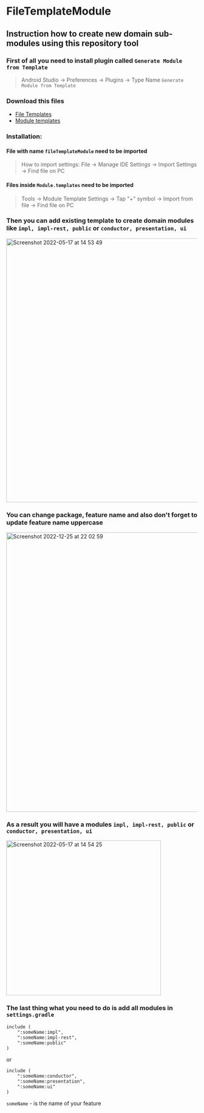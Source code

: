 # FileTemplateModule
## Instruction how to create new domain sub-modules using this repository tool

### First of all you need to install plugin called ```Generate Module from Template```
> Android Studio -> Preferences -> Plugins -> Type Name ```Generate Module from Template```

### Download this files 
* [File Templates](https://github.com/PanVova/FileTemplateModule/files/10300577/fileTemplateModule.zip)
* [Module templates](https://github.com/PanVova/FileTemplateModule/files/10300575/Module.templates.zip)

### Installation:
 #### File with name `fileTemplateModule` need to be imported
> How to import settings: File -> Manage IDE Settings -> Import Settings -> Find file on PC
 #### Files inside `Module.templates` need to be imported
> Tools -> Module Template Settings -> Tap "+" symbol -> Import from file -> Find file on PC


### Then you can add existing template to create domain modules like ```impl, impl-rest, public``` or ```conductor, presentation, ui```
<img width="693" alt="Screenshot 2022-05-17 at 14 53 49" src="https://user-images.githubusercontent.com/37262034/168806063-dafbc377-fb51-4def-ba68-29f068e5ef57.png">

### You can change package, feature name and also don't forget to update feature name uppercase
<img width="734" alt="Screenshot 2022-12-25 at 22 02 59" src="https://user-images.githubusercontent.com/37262034/209480648-a234de4b-1929-4d7d-a047-34e4077409fc.png">

### As a result you will have a modules ```impl, impl-rest, public``` or ```conductor, presentation, ui```

<img width="407" alt="Screenshot 2022-05-17 at 14 54 25" src="https://user-images.githubusercontent.com/37262034/168806108-f82428cd-d9ec-4b2b-a29b-e50bd162fccb.png">

### The last thing what you need to do is add all modules in ```settings.gradle``` 

```
include (
    ":someName:impl",
    ":someName:impl-rest",
    ":someName:public"
)
```
or
```
include (
    ":someName:conductor",
    ":someName:presentation",
    ":someName:ui"
)
```
```someName``` - is the name of your feature
